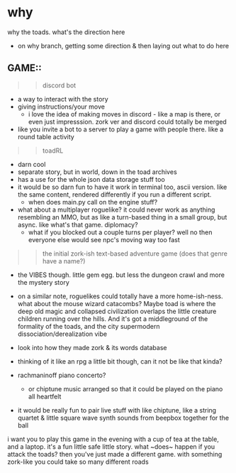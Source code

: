 # why
why the toads. what's the direction here
- on why branch, getting some direction & then laying out what to do here

## GAME::
>> discord bot
   - a way to interact with the story
   - giving instructions/your move
	 - i love the idea of making moves in discord
	- like a map is there, or even just impresssion. zork ver and discord could totally be merged
   - like you invite a bot to a server to play a game with people there. like a round table activity

>> toadRL
   - darn cool
   - separate story, but in world, down in the toad archives
   - has a use for the whole json data storage stuff too
   - it would be so darn fun to have it work in terminal too, ascii version. like the same content, rendered differently if you run a different script.
     - when does main.py call on the engine stuff?
   - what about a multiplayer roguelike? it could never work as anything resembling an MMO, but as like a turn-based thing in a small group, but async. like what's that game. diplomacy?
     - what if you blocked out a couple turns per player? well no then everyone else would see npc's moving way too fast

>> the initial zork-ish text-based adventure game (does that genre have a name?)
   - the VIBES though. little gem egg. but less the dungeon crawl and more the mystery story
   - on a similar note, roguelikes could totally have a more home-ish-ness. what about the mouse wizard catacombs? Maybe toad is where the deep old magic and collapsed civilization overlaps the little creature children running over the hills. And it's got a middleground of the formality of the toads, and the city supermodern dissociation/derealization vibe
   - look into how they made zork & its words database



- thinking of it like an rpg a little bit though, can it not be like that kinda?

- rachmaninoff piano concerto?
  - or chiptune music arranged so that it could be played on the piano all heartfelt
- it would be really fun to pair live stuff with like chiptune, like a string quartet & little square wave synth sounds from beepbox together for the ball



i want you to play this game in the evening with a cup of tea at the table, and a laptop. it's a fun little safe little story. what ~does~ happen if you attack the toads? then you've just made a different game. with something zork-like you could take so many different roads
